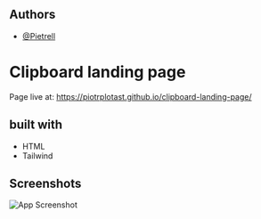 
## Authors

- [@Pietrell](https://github.com/PiotrPlotast/)


# Clipboard landing page

Page live at: https://piotrplotast.github.io/clipboard-landing-page/

## built with

- HTML 
- Tailwind
## Screenshots

![App Screenshot](https://via.placeholder.com/468x300?text=App+Screenshot+Here)

